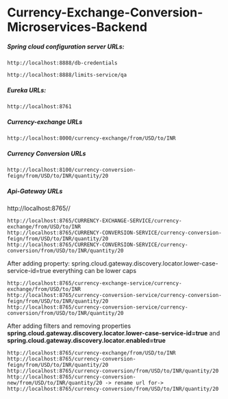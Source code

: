 # Currency-Exchange-Conversion-Microservices-Backend

##### Spring cloud configuration server URLs:

    http://localhost:8888/db-credentials

    http://localhost:8888/limits-service/qa


##### Eureka URLs:

    http://localhost:8761

##### Currency-exchange URLs

    http://localhost:8000/currency-exchange/from/USD/to/INR


##### Currency Conversion URLs

    http://localhost:8100/currency-conversion-feign/from/USD/to/INR/quantity/20

##### Api-Gateway URLs
http://localhost:8765/<name of service from Eureka>/<service URL exposed>

    http://localhost:8765/CURRENCY-EXCHANGE-SERVICE/currency-exchange/from/USD/to/INR
    http://localhost:8765/CURRENCY-CONVERSION-SERVICE/currency-conversion-feign/from/USD/to/INR/quantity/20
    http://localhost:8765/CURRENCY-CONVERSION-SERVICE/currency-conversion/from/USD/to/INR/quantity/20


After adding property: spring.cloud.gateway.discovery.locator.lower-case-service-id=true everything can be lower caps

    http://localhost:8765/currency-exchange-service/currency-exchange/from/USD/to/INR
    http://localhost:8765/currency-conversion-service/currency-conversion-feign/from/USD/to/INR/quantity/20
    http://localhost:8765/currency-conversion-service/currency-conversion/from/USD/to/INR/quantity/20
    
 After adding filters and removing properties **spring.cloud.gateway.discovery.locator.lower-case-service-id=true**  and **spring.cloud.gateway.discovery.locator.enabled=true**
 
    http://localhost:8765/currency-exchange/from/USD/to/INR
    http://localhost:8765/currency-conversion-feign/from/USD/to/INR/quantity/20
    http://localhost:8765/currency-conversion/from/USD/to/INR/quantity/20
    http://localhost:8765/currency-conversion-new/from/USD/to/INR/quantity/20 -> rename url for-> http://localhost:8765/currency-conversion/from/USD/to/INR/quantity/20
    

